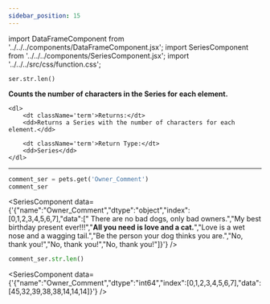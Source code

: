 ```yaml
---
sidebar_position: 15
---
```


import DataFrameComponent from '../../../components/DataFrameComponent.jsx';
import SeriesComponent from '../../../components/SeriesComponent.jsx';
import '../../../src/css/function.css';

<code>ser.str.len()</code>

<div className='base'>
    <p><strong>Counts the number of characters in the Series for each element.</strong></p>

    <dl>
        <dt className='term'>Returns:</dt>
        <dd>Returns a Series with the number of characters for each element.</dd>

        <dt className='term'>Return Type:</dt>
        <dd>Series</dd>
    </dl>
</div>

---

```python
comment_ser = pets.get('Owner_Comment')
comment_ser
```
<SeriesComponent data={'{"name":"Owner_Comment","dtype":"object","index":[0,1,2,3,4,5,6,7],"data":["      There are no bad dogs, only bad owners.","My best birthday present ever!!!","****All you need is love and a cat.****","Love is a wet nose and a wagging tail.","Be the person your dog thinks you are.","No, thank you!","No, thank you!","No, thank you!"]}'} />

```python
comment_ser.str.len()
```
<SeriesComponent data={'{"name":"Owner_Comment","dtype":"int64","index":[0,1,2,3,4,5,6,7],"data":[45,32,39,38,38,14,14,14]}'} />